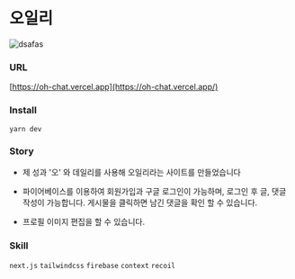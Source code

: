# 오일리
![dsafas](https://user-images.githubusercontent.com/91578173/175542678-34d3f6a9-1d92-4ffb-8231-8e4587aaa15a.png)

### URL
[https://oh-chat.vercel.app](https://oh-chat.vercel.app/)

### Install
    yarn dev

### Story
- 제 성과 '오' 와 데일리를 사용해 오일리라는 사이트를 만들었습니다

- 파이어베이스를 이용하여 회원가입과 구글 로그인이 가능하며, 로그인 후 글, 댓글 작성이 가능합니다. 게시물을 클릭하면 남긴 댓글을 확인 할 수 있습니다.

- 프로필 이미지 편집을 할 수 있습니다.  


### Skill
`next.js` `tailwindcss` `firebase` `context` `recoil`

